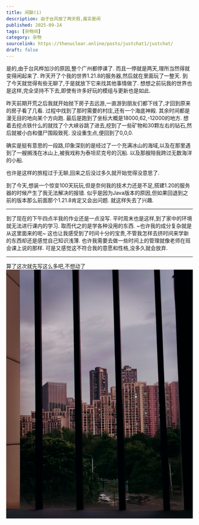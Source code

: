 ```yaml
---
title: 闲聊(1)
description: 由于台风放了两天假,属实是闲
published: 2025-09-24
tags: [杂物间]
category: 杂物
sourcelink: https://thenuclear.online/posts/justchat1/justchat/
draft: false
---
```

是的,由于台风桦加沙的原因,整个广州都停课了.
而且一停就是两天,理所当然得就变得闲起来了.
昨天开了个我的世界1.21.8的服务器,然后就在里面玩了一整天.
到了今天就觉得有些无聊了,于是就放下它来找其他事情做了.
想想之前玩我的世界也是这样,完全坚持不下去,即使有许多好玩的模组与更新也是如此.

昨天前期开荒之后我就开始抛下房子去远游,一直游到朋友们都下线了,才回到原来的房子看了几看.
过程中找到了那时需要的村庄,还有一个海底神殿.
其余时间都是漫无目的地向某个方向跑.
最后是跑到了坐标大概是18000,62,-12000的地方.
想着去挖点铁什么的就找了个大峡谷跳了进去,挖到了一些矿物和30颗左右的钻石,然后就被小白和僵尸围殴致死.
没设重生点,便回到了0,0,0.

确实是挺有意思的一段路,印象深刻的是经过了一个充满冰山的海域,以及在那里遇到了一艘搁浅在冰山上,被我戏称为泰坦尼克号的沉船.
以及那艘陪我跨过无数海洋的小船.

也许是这样的旅程过于无聊,回来之后没过多久就开始觉得没意思了.

到了今天,想装一个惊变100天玩玩,但是奈何我的技术力还是不足,搭建1.20的服务器的时候产生了我无法解决的报错.
似乎是因为Java版本的原因,但如果回退到之前的版本那么前面那个1.21.8肯定又会出问题.
就这样失去了兴趣.

---

到了现在的下午四点半我的作业还是一点没写.
平时周末也是这样,到了家中的环境就无法进行课内的学习.
取而代之的是学各种没用的东西.
~也许我的成分复杂就是从这里面来的呢~
这也让我感受到了时间十分的宝贵,不管我怎样去挤时间来学新的东西却还是感觉自己知识浅薄.
也许我需要去做一些时间上的管理就像老师在班会课上说的那样.
可是又感觉这不符合我的意愿和性格,没多久就会放弃.

---

算了这次就先写这么多吧,不想动了
![闲着无聊拍的](250923_1826.jpg)













